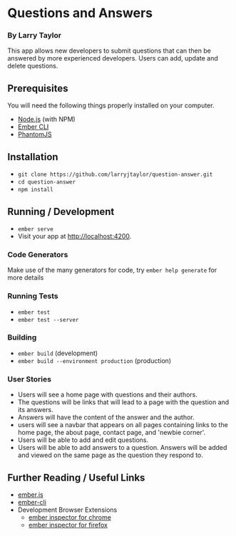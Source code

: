 # Questions and Answers

### By Larry Taylor

This app allows new developers to submit questions that can then be answered by more experienced developers. Users can add, update and delete questions.

## Prerequisites

You will need the following things properly installed on your computer.

* [Node.js](https://nodejs.org/) (with NPM)
* [Ember CLI](https://ember-cli.com/)
* [PhantomJS](http://phantomjs.org/)

## Installation

* `git clone https://github.com/larryjtaylor/question-answer.git`
* `cd question-answer`
* `npm install`

## Running / Development

* `ember serve`
* Visit your app at [http://localhost:4200](http://localhost:4200).

### Code Generators

Make use of the many generators for code, try `ember help generate` for more details

### Running Tests

* `ember test`
* `ember test --server`

### Building

* `ember build` (development)
* `ember build --environment production` (production)

### User Stories

* Users will see a home page with questions and their authors.
* The questions will be links that will lead to a page with the question and its answers.
* Answers will have the content of the answer and the author.
* users will see a  navbar that appears on all pages containing links to the home page, the about page, contact page, and 'newbie corner'.
* Users will be able to add and edit questions.
* Users will be able to add answers to a question. Answers will be added and viewed on the same page as the question they respond to.

## Further Reading / Useful Links

* [ember.js](http://emberjs.com/)
* [ember-cli](https://ember-cli.com/)
* Development Browser Extensions
  * [ember inspector for chrome](https://chrome.google.com/webstore/detail/ember-inspector/bmdblncegkenkacieihfhpjfppoconhi)
  * [ember inspector for firefox](https://addons.mozilla.org/en-US/firefox/addon/ember-inspector/)
